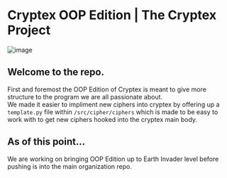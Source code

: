 # Cryptex OOP Edition | The Cryptex Project
![image](https://user-images.githubusercontent.com/89718570/182696198-ac4da8a7-6a2b-4a1d-9fb7-d08c2802437e.png)
  
## Welcome to the repo.  
First and foremost the OOP Edition of Cryptex is meant to give more structure to the program we are all passionate about.  
We made it easier to impliment new ciphers into cryptex by offering up a `template.py` file within `/src/cipher/ciphers` which is made to be easy to work with to get new ciphers hooked into the cryptex main body.
## As of this point...  
We are working on bringing OOP Edition up to Earth Invader level before pushing is into the main organization repo.
